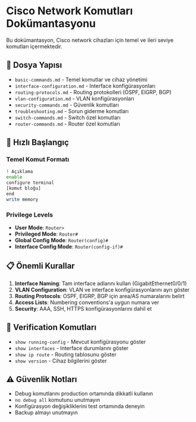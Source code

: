 # Cisco Network Komutları Dokümantasyonu

Bu dokümantasyon, Cisco network cihazları için temel ve ileri seviye komutları içermektedir.

## 📁 Dosya Yapısı

- `basic-commands.md` - Temel komutlar ve cihaz yönetimi
- `interface-configuration.md` - Interface konfigürasyonları
- `routing-protocols.md` - Routing protokolleri (OSPF, EIGRP, BGP)
- `vlan-configuration.md` - VLAN konfigürasyonları
- `security-commands.md` - Güvenlik komutları
- `troubleshooting.md` - Sorun giderme komutları
- `switch-commands.md` - Switch özel komutları
- `router-commands.md` - Router özel komutları

## 🚀 Hızlı Başlangıç

### Temel Komut Formatı
```bash
! Açıklama
enable
configure terminal
[komut bloğu]
end
write memory
```

### Privilege Levels
- **User Mode**: `Router>`
- **Privileged Mode**: `Router#`
- **Global Config Mode**: `Router(config)#`
- **Interface Config Mode**: `Router(config-if)#`

## 📋 Önemli Kurallar

1. **Interface Naming**: Tam interface adlarını kullan (GigabitEthernet0/0/1)
2. **VLAN Configuration**: VLAN ve interface konfigürasyonlarını ayrı göster
3. **Routing Protocols**: OSPF, EIGRP, BGP için area/AS numaralarını belirt
4. **Access Lists**: Numbering conventions'a uygun numara ver
5. **Security**: AAA, SSH, HTTPS konfigürasyonlarını dahil et

## 🔧 Verification Komutları

- `show running-config` - Mevcut konfigürasyonu göster
- `show interfaces` - Interface durumlarını göster
- `show ip route` - Routing tablosunu göster
- `show version` - Cihaz bilgilerini göster

## ⚠️ Güvenlik Notları

- Debug komutlarını production ortamında dikkatli kullanın
- `no debug all` komutunu unutmayın
- Konfigürasyon değişikliklerini test ortamında deneyin
- Backup almayı unutmayın 